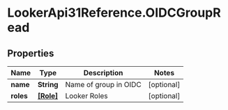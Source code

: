 # LookerApi31Reference.OIDCGroupRead

## Properties
Name | Type | Description | Notes
------------ | ------------- | ------------- | -------------
**name** | **String** | Name of group in OIDC | [optional] 
**roles** | [**[Role]**](Role.md) | Looker Roles | [optional] 


